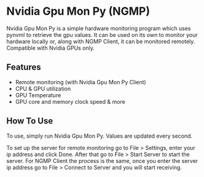 # Nvidia Gpu Mon Py (NGMP)
Nvidia Gpu Mon Py is a simple hardware monitoring program which uses pynvml to retrieve the gpu values. It can be used on its own to monitor your hardware locally or, along with NGMP Client, it can be monitored remotely. Compatible with Nvidia GPUs only.

## Features
- Remote monitoring (with Nvidia Gpu Mon Py Client)
- CPU & GPU utilization
- GPU Temperature
- GPU core and memory clock speed & more

## How To Use
To use, simply run Nvidia Gpu Mon Py. Values are updated every second.

To set up the server for remote monitoring go to File > Settings, enter your ip address and click Done.
After that go to File > Start Server to start the server. For NGMP Client the process is the same, once you enter the server ip address go to File > Connect to Server and you will start receiving.

